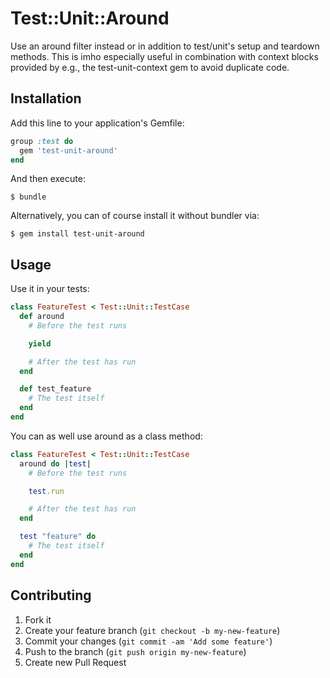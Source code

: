 
# Test::Unit::Around

Use an around filter instead or in addition to test/unit's setup and teardown methods.
This is imho especially useful in combination with context blocks provided by e.g.,
the test-unit-context gem to avoid duplicate code.

## Installation

Add this line to your application's Gemfile:

```ruby
group :test do
  gem 'test-unit-around'
end
```

And then execute:

```
$ bundle
```

Alternatively, you can of course install it without bundler via:

```
$ gem install test-unit-around
```

## Usage

Use it in your tests:

```ruby
class FeatureTest < Test::Unit::TestCase
  def around
    # Before the test runs

    yield

    # After the test has run
  end

  def test_feature
    # The test itself
  end
end
```

You can as well use around as a class method:

```ruby
class FeatureTest < Test::Unit::TestCase
  around do |test|
    # Before the test runs

    test.run

    # After the test has run
  end

  test "feature" do
    # The test itself
  end
end
```

## Contributing

1. Fork it
2. Create your feature branch (`git checkout -b my-new-feature`)
3. Commit your changes (`git commit -am 'Add some feature'`)
4. Push to the branch (`git push origin my-new-feature`)
5. Create new Pull Request

